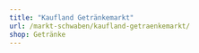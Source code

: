 ```yaml
---
title: "Kaufland Getränkemarkt"
url: /markt-schwaben/kaufland-getraenkemarkt/
shop: Getränke
---
```

